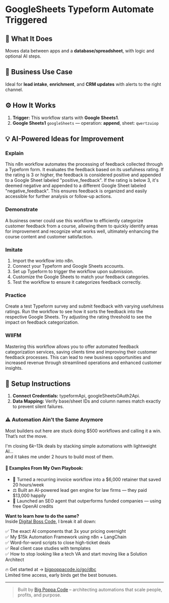 # GoogleSheets Typeform Automate Triggered
  ## 🚀 What It Does
  Moves data between apps and a **database/spreadsheet**, with logic and optional AI steps.
  
  ## 💼 Business Use Case
  Ideal for **lead intake**, **enrichment**, and **CRM updates** with alerts to the right channel.
  
  ## ⚙️ How It Works
  1. **Trigger:** This workflow starts with **Google Sheets1**.
  2. **Google Sheets1** `googleSheets` — operation: **append**, sheet: `qwertzuiop`
  
  ## 💡 AI-Powered Ideas for Improvement
  ### Explain
This n8n workflow automates the processing of feedback collected through a Typeform form. It evaluates the feedback based on its usefulness rating. If the rating is 3 or higher, the feedback is considered positive and appended to a Google Sheet labeled "positive_feedback". If the rating is below 3, it's deemed negative and appended to a different Google Sheet labeled "negative_feedback". This ensures feedback is organized and easily accessible for further analysis or follow-up actions.

### Demonstrate
A business owner could use this workflow to efficiently categorize customer feedback from a course, allowing them to quickly identify areas for improvement and recognize what works well, ultimately enhancing the course content and customer satisfaction.

### Imitate
1. Import the workflow into n8n.
2. Connect your Typeform and Google Sheets accounts.
3. Set up Typeform to trigger the workflow upon submission.
4. Customize the Google Sheets to match your feedback categories.
5. Test the workflow to ensure it categorizes feedback correctly.

### Practice
Create a test Typeform survey and submit feedback with varying usefulness ratings. Run the workflow to see how it sorts the feedback into the respective Google Sheets. Try adjusting the rating threshold to see the impact on feedback categorization.

### WIIFM
Mastering this workflow allows you to offer automated feedback categorization services, saving clients time and improving their customer feedback processes. This can lead to new business opportunities and increased revenue through streamlined operations and enhanced customer insights.
  
  ## 🔧 Setup Instructions
  1. **Connect Credentials:** typeformApi, googleSheetsOAuth2Api.
2. **Data Mapping:** Verify base/sheet IDs and column names match exactly to prevent silent failures.
  
### ⚠️ Automation Ain’t the Same Anymore

Most builders out here are stuck doing $500 workflows and calling it a win.  
That’s not the move.  

I'm closing $6k–$13k deals by stacking simple automations with lightweight AI...  
and it takes me under 2 hours to build most of them.

#### 🧠 Examples From My Own Playbook:
- 🔁 Turned a recurring invoice workflow into a $6,000 retainer that saved 20 hours/week  
- ⚖️ Built an AI-powered lead gen engine for law firms — they paid $13,000 happily  
- 🚀 Launched an SEO agent that outperforms funded companies — using free OpenAI credits  

**Want to learn how to do the same?**  
Inside [Digital Boss Code](https://bigpoppacode.io/go/dbc), I break it all down:

✅ The exact AI components that 3x your pricing overnight  
✅ My $15k Automation Framework using n8n + LangChain  
✅ Word-for-word scripts to close high-ticket deals  
✅ Real client case studies with templates  
✅ How to stop looking like a tech VA and start moving like a Solution Architect  

🔥 Get started at → [bigpoppacode.io/go/dbc](https://bigpoppacode.io/go/dbc)  
Limited time access, early birds get the best bonuses.

---
> Built by [Big Poppa Code](https://bigpoppacode.io) – architecting automations that scale people, profits, and purpose.
  